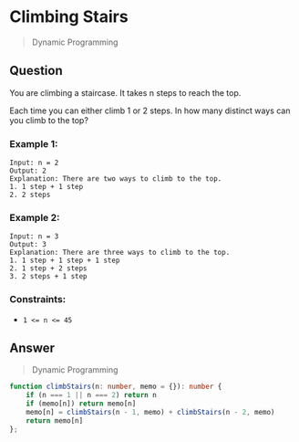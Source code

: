 # Climbing Stairs
> Dynamic Programming

## Question

You are climbing a staircase. It takes n steps to reach the top.

Each time you can either climb 1 or 2 steps. In how many distinct ways can you climb to the top?

### Example 1:
```
Input: n = 2
Output: 2
Explanation: There are two ways to climb to the top.
1. 1 step + 1 step
2. 2 steps
```

### Example 2:
```
Input: n = 3
Output: 3
Explanation: There are three ways to climb to the top.
1. 1 step + 1 step + 1 step
2. 1 step + 2 steps
3. 2 steps + 1 step
```

### Constraints:

- ```1 <= n <= 45```

## Answer

> Dynamic Programming
```typescript
function climbStairs(n: number, memo = {}): number {
    if (n === 1 || n === 2) return n
    if (memo[n]) return memo[n]
    memo[n] = climbStairs(n - 1, memo) + climbStairs(n - 2, memo)
    return memo[n]
};

```
